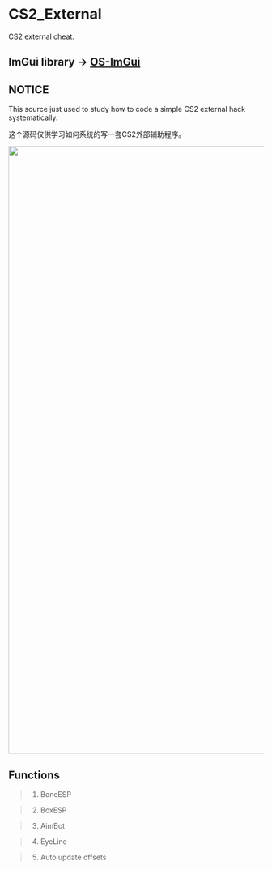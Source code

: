# CS2_External
CS2 external cheat.

## ImGui library -> [OS-ImGui](https://github.com/TKazer/OS-ImGui)

## NOTICE

This source just used to study how to code a simple CS2 external hack systematically.

这个源码仅供学习如何系统的写一套CS2外部辅助程序。

<img src="https://github.com/TKazer/CS2_External/blob/master/Image1.png" width="1200" />

## Functions

> 1. BoneESP

> 2. BoxESP

> 3. AimBot

> 4. EyeLine

> 5. Auto update offsets
